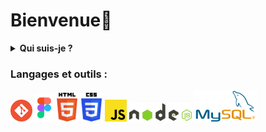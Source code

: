 
# Bienvenue👋
<details>
  <summary><b>Qui suis-je ?</b></summary>
<br>
Je m'appelle Eva, jeune passionnée de 19 ans axée sur l'informatique, le développement, le design et les jeux vidéo. Mon parcours se construit autour de la création de mondes numériques, alliant autonomie dans mes projets personnels et collaboration pour apprendre des autres. Ma démarche équilibrée reflète ma volonté d'innover. Je m'engage à progresser constamment dans cet univers en constante évolution, prête à relever les défis pour apprendre, explorer et créer.

</details>

### Langages et outils : <br>

<div class="logo">
  <img src="LOGO/git-logo.png" style="width: 35px;">
  <img src="LOGO/figmaa.png" style="width: 30px;">
  <img src="LOGO/html.png" style="width: 35px;">
  <img src="LOGO/css.png" style="width: 35px;">
  <img src="LOGO/js.png" style="width: 35px;">
  <img src="LOGO/nodejs.png" style="width: 100px;">
  <img src="LOGO/mysql.png" style="width: 100px;">
</div>

<!--
**eva-dpr2004/eva-dpr2004** is a ✨ _special_ ✨ repository because its `README.md` (this file) appears on your GitHub profile.

Here are some ideas to get you started:
- 🔭 I’m currently working on ...
- 🌱 I’m currently learning ...
- 👯 I’m looking to collaborate on ...
- 🤔 I’m looking for help with ...
- 💬 Ask me about ...
- 📫 How to reach me: ...
- 😄 Pronouns: ...
- ⚡ Fun fact: ...
-->
